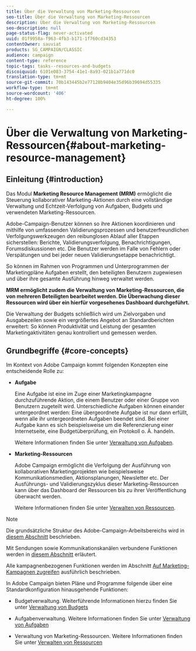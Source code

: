 ```yaml
---
title: Über die Verwaltung von Marketing-Ressourcen
seo-title: Über die Verwaltung von Marketing-Ressourcen
description: Über die Verwaltung von Marketing-Ressourcen
seo-description: null
page-status-flag: never-activated
uuid: 01f9958a-f963-4fb3-b171-1f760cd34353
contentOwner: sauviat
products: SG_CAMPAIGN/CLASSIC
audience: campaign
content-type: reference
topic-tags: tasks--resources-and-budgets
discoiquuid: 6101e083-3754-41e1-8a93-021b1a771dc0
translation-type: tm+mt
source-git-commit: 70b143445b2e77128b9404e35d96b39694d55335
workflow-type: tm+mt
source-wordcount: '406'
ht-degree: 100%

---
```



# Über die Verwaltung von Marketing-Ressourcen{#about-marketing-resource-management}

## Einleitung {#introduction}

Das Modul **Marketing Resource Management (MRM)** ermöglicht die Steuerung kollaborativer Marketing-Aktionen durch eine vollständige Verwaltung und Echtzeit-Verfolgung von Aufgaben, Budgets und verwendeten Marketing-Ressourcen.

Adobe-Campaign-Benutzer können so ihre Aktionen koordinieren und mithilfe von umfassenden Validierungsprozessen und benutzerfreundlichen Verfolgungswerkzeugen den reibunglosen Ablauf aller Etappen sicherstellen: Berichte, Validierungsverfolgung, Benachrichtigungen, Forumsdiskussionen etc. Die Benutzer werden im Falle von Fehlern oder Verspätungen und bei jeder neuen Validierungsetappe benachrichtigt.

So können im Rahmen von Programmen und Unterprogrammen der Marketingpläne Aufgaben erstellt, den beteiligten Benutzern zugewiesen und über ihre gesamte Ausführung hinweg verwaltet werden.

**MRM ermöglicht zudem die Verwaltung von Marketing-Ressourcen, die von mehreren Beteiligten bearbeitet werden. Die Überwachung dieser Ressourcen wird über ein hierfür vorgesehenes Dashboard durchgeführt.**

Die Verwaltung der Budgets schließlich wird um Zielvorgaben und Ausgabezeilen sowie ein vergrößertes Angebot an Standardberichten erweitert: So können Produktivität und Leistung der gesamten Marketingaktivitäten genau kontrolliert und gemessen werden.

## Grundbegriffe {#core-concepts}

Im Kontext von Adobe Campaign kommt folgenden Konzepten eine entscheidende Rolle zu:

* **Aufgabe**

   Eine Aufgabe ist eine im Zuge einer Marketingkampagne durchzuführende Aktion, die einem Benutzer oder einer Gruppe von Benutzern zugeteilt wird. Unterschiedliche Aufgaben können einander untergeordnet werden: Eine übergeordnete Aufgabe ist nur dann erfüllt, wenn alle ihr untergeordneten Aufgaben beendet sind. Bei einer Aufgabe kann es sich beispielsweise um die Referenzierung einer Internetseite, eine Budgetüberprüfung, ein Protokoll o. Ä. handeln.

   Weitere Informationen finden Sie unter [Verwaltung von Aufgaben](../../campaign/using/creating-and-managing-tasks.md).

* **Marketing-Ressourcen**

   Adobe Campaign ermöglicht die Verfolgung der Ausführung von kollaborativen Marketingprojekten wie beispielsweise Kommunikationsmedien, Aktionsplanungen, Newsletter etc. Der Ausführungs- und Validierungszyklus dieser Marketing-Ressourcen kann über das Dashboard der Ressourcen bis zu ihrer Veröffentlichung überwacht werden.

   Weitere Informationen finden Sie unter [Verwalten von Ressourcen](../../campaign/using/managing-marketing-resources.md).

>[!NOTE]
>
>Die grundsätzliche Struktur des Adobe-Campaign-Arbeitsbereichs wird in [diesem Abschnitt](../../platform/using/adobe-campaign-workspace.md) beschrieben.
>  
>Mit Sendungen sowie Kommunikationskanälen verbundene Funktionen werden in [diesem Abschnitt](../../delivery/using/steps-about-delivery-creation-steps.md) erläutert.
>
>Alle kampagnenbezogenen Funktionen werden im Abschnitt [Auf Marketing-Kampagnen zugreifen](../../campaign/using/accessing-marketing-campaigns.md) ausführlich beschrieben.

In Adobe Campaign bieten Pläne und Programme folgende über eine Standardkonfiguration hinausgehende Funktionen:

* Budgetverwaltung. Weiterführende Informationen hierzu finden Sie unter [Verwaltung von Budgets](../../campaign/using/controlling-costs.md)

* Aufgabenverwaltung. Weitere Informationen finden Sie unter [Verwaltung von Aufgaben](../../campaign/using/creating-and-managing-tasks.md)

* Verwaltung von Marketing-Ressourcen. Weitere Informationen finden Sie unter [Verwalten von Ressourcen](../../campaign/using/managing-marketing-resources.md)

